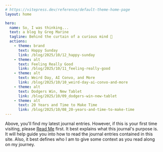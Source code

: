 ```yaml
---
# https://vitepress.dev/reference/default-theme-home-page
layout: home

hero:
  name: So, I was thinking...
  text: a blog by Greg Marine
  tagline: Behind the curtain of a curious mind 🤔
  actions:
    - theme: brand
      text: Happy Sunday
      link: /blog/2025/10/12_happy-sunday
    - theme: alt
      text: Feeling Really Good
      link: /blog/2025/10/11_feeling-really-good
    - theme: alt
      text: Weird Day, AI Convo, and More
      link: /blog/2025/10/10_weird-day-ai-convo-and-more
    - theme: alt
      text: Dodgers Win, New Tablet
      link: /blog/2025/10/09_dodgers-win-new-tablet
    - theme: alt
      text: 20 Years and Time to Make Time
      link: /blog/2025/10/08_20-years-and-time-to-make-time
---
```


Above, you'll find my latest journal entries. However, if this is your first time visiting, please [Read Me](read-me) first. It best explains what this journal's purpose is. It will help guide you into how to read the journal entries contained in this site. Also, it best defines who I am to give some context as you read along on my journey.
